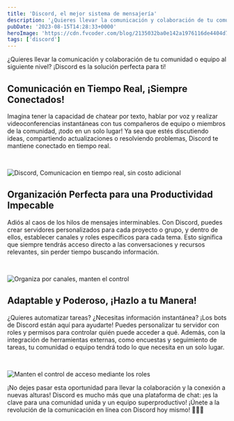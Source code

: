 ```yaml
---
title: 'Discord, el mejor sistema de mensajería'
description: '¿Quieres llevar la comunicación y colaboración de tu comunidad o equipo al siguiente nivel? ¡Discord es la solución perfecta para ti!'
pubDate: '2023-08-15T14:28:33+0000'
heroImage: 'https://cdn.fvcoder.com/blog/2135032ba0e142a1976116de4404d77d.3x.webp'
tags: ['discord']
---
```

¿Quieres llevar la comunicación y colaboración de tu comunidad o equipo al siguiente nivel? ¡Discord es la solución perfecta para ti!

## Comunicación en Tiempo Real, ¡Siempre Conectados!

Imagina tener la capacidad de chatear por texto, hablar por voz y realizar videoconferencias instantáneas con tus compañeros de equipo o miembros de la comunidad, ¡todo en un solo lugar! Ya sea que estés discutiendo ideas, compartiendo actualizaciones o resolviendo problemas, Discord te mantiene conectado en tiempo real.

 

![Discord, Comunicacion en tiempo real, sin costo adicional](https://prismic-io.s3.amazonaws.com/fvcoder/24f1ed8e-847d-4d20-9e1f-827413dabc35_98ea5b9e92e304c7d352ac462996adc5.webp)

## Organización Perfecta para una Productividad Impecable

Adiós al caos de los hilos de mensajes interminables. Con Discord, puedes crear servidores personalizados para cada proyecto o grupo, y dentro de ellos, establecer canales y roles específicos para cada tema. Esto significa que siempre tendrás acceso directo a las conversaciones y recursos relevantes, sin perder tiempo buscando información.

 

![Organiza por canales, manten el control](https://prismic-io.s3.amazonaws.com/fvcoder/5d6a64f0-4a4b-4f48-a707-3edb0393bc5c_46b2132c01604c9493d558de444929f4.webp)

## Adaptable y Poderoso, ¡Hazlo a tu Manera!

¿Quieres automatizar tareas? ¿Necesitas información instantánea? ¡Los bots de Discord están aquí para ayudarte! Puedes personalizar tu servidor con roles y permisos para controlar quién puede acceder a qué. Además, con la integración de herramientas externas, como encuestas y seguimiento de tareas, tu comunidad o equipo tendrá todo lo que necesita en un solo lugar.

 

![Manten el control de acceso mediante los roles](https://prismic-io.s3.amazonaws.com/fvcoder/edee2ffa-4c6a-4d01-9b5e-aa4249f4d911_dd9f972ba06bc29f4e756091e2fc9812.webp)

¡No dejes pasar esta oportunidad para llevar la colaboración y la conexión a nuevas alturas! Discord es mucho más que una plataforma de chat: ¡es la clave para una comunidad unida y un equipo superproductivo! ¡Únete a la revolución de la comunicación en línea con Discord hoy mismo! 💪📢🎉
